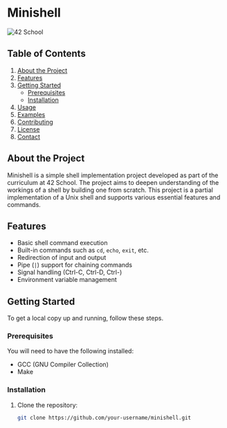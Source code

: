 # Minishell

![42 School]([[https://your-image-link-here](https://www.google.com/url?sa=i&url=https%3A%2F%2Fmedium.com%2F42-coding-schools-germany&psig=AOvVaw1mDGCOngCMSm3GvbZ2R5_e&ust=1722629705247000&source=images&cd=vfe&opi=89978449&ved=0CBQQjhxqFwoTCLj2re_N1IcDFQAAAAAdAAAAABAI)](https://www.google.com/url?sa=i&url=https%3A%2F%2Fwww.facebook.com%2F42Yerevan%2F&psig=AOvVaw1mDGCOngCMSm3GvbZ2R5_e&ust=1722629705247000&source=images&cd=vfe&opi=89978449&ved=0CBEQjRxqFwoTCLj2re_N1IcDFQAAAAAdAAAAABAl))

## Table of Contents

1. [About the Project](#about-the-project)
2. [Features](#features)
3. [Getting Started](#getting-started)
    - [Prerequisites](#prerequisites)
    - [Installation](#installation)
4. [Usage](#usage)
5. [Examples](#examples)
6. [Contributing](#contributing)
7. [License](#license)
8. [Contact](#contact)

## About the Project

Minishell is a simple shell implementation project developed as part of the curriculum at 42 School. The project aims to deepen understanding of the workings of a shell by building one from scratch. This project is a partial implementation of a Unix shell and supports various essential features and commands.

## Features

- Basic shell command execution
- Built-in commands such as `cd`, `echo`, `exit`, etc.
- Redirection of input and output
- Pipe (`|`) support for chaining commands
- Signal handling (Ctrl-C, Ctrl-D, Ctrl-\)
- Environment variable management

## Getting Started

To get a local copy up and running, follow these steps.

### Prerequisites

You will need to have the following installed:

- GCC (GNU Compiler Collection)
- Make

### Installation

1. Clone the repository:

   ```bash
   git clone https://github.com/your-username/minishell.git
